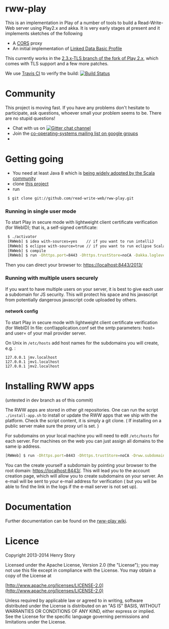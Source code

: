 rww-play 
========

This is an implementation in Play of a number of tools to build a Read-Write-Web server using Play2.x and akka.
It is very early stages at present and it implements sketches of the following

* A [CORS](http://www.w3.org/TR/cors/) proxy
* An initial implementation of [Linked Data Basic Profile](http://www.w3.org/2012/ldp/wiki/Main_Page)

This currently works in the [2.3.x-TLS branch of the fork of Play 2.x](https://github.com/read-write-web/Play20), which comes with TLS support and a few more patches.

We use [Travis CI](http://travis-ci.org/) to verify the build: [![Build Status](https://travis-ci.org/read-write-web/rww-play.png)](http://travis-ci.org/read-write-web/rww-play)

Community
=========

This project is moving fast. If you have any problems don't hesitate to 
participate, ask questions, whoever small your problem seems to be. There
are no stupid questions!

* Chat with us on [![Gitter chat channel](https://badges.gitter.im/Join%20Chat.svg)](https://gitter.im/read-write-web/rww-play?utm_source=badge&utm_medium=badge&utm_campaign=pr-badge)
* Join the [co-operating-systems mailing list on google groups](https://groups.google.com/forum/?fromgroups#!forum/co-operating-systems)
* 

Getting going
=============

* You need at least Java 8 which is [being widely adopted by the Scala community](http://www.infoq.com/news/2014/12/Typesafe-surveys-Java-Adoption)
* clone [this project](https://github.com/stample/rww-play) 
* run
```bash
 $ git clone git://github.com/read-write-web/rww-play.git 
``` 


### Running in single user mode

To start Play in secure mode with lightweight client certificate verification (for WebID); that is, a self-signed certificate:

```bash
 $ ./activator
 [RWWeb] $ idea with-sources=yes	// if you want to run intelliJ
 [RWWeb] $ eclipse with-source=true	// if you want to run eclipse Scala IDE
 [RWWeb] $ compile
 [RWWeb] $ run -Dhttps.port=8443 -Dhttps.trustStore=noCA -Dakka.loglevel=DEBUG -Dakka.debug.receive=on -Drww.root.container.path=test_www 
 ```
Then you can direct your browser to:
[https://localhost:8443/2013/](https://localhost:8443/2013/)


### Running with multiple users securely

If you want to have multiple users on your server, it is best to give each user a subdomain for JS security.
This will protect his space and his javascript from potentially dangerous javascript code uploaded by others.

#### network config

To start Play in secure mode with lightweight client certificate verification (for WebID)
In file:
conf/application.conf
set the smtp parameters: host= and user=
of your mail provider server.

On Unix in `/etc/hosts` add host names for the subdomains you will create, e.g. :
```
127.0.0.1 jmv.localhost
127.0.0.1 jmv1.localhost
127.0.0.1 jmv2.localhost
```

Installing RWW apps
===================

(untested in dev branch as of this commit)

The RWW apps are stored in other git repositories.
One can run the script `./install-app.sh` to install or update the RWW apps that we ship with the platform.
Check the script content, it is simply a git clone. ( If installing on a public server make sure the proxy
url is set. )
 
For subdomains on your local machine you will need to edit `/etc/hosts` for each server. For
machines on the web you can just assign all domains to the same ip address.

```bash
[RWWeb] $ run -Dhttps.port=8443 -Dhttps.trustStore=noCA -Drww.subdomains=true -Dhttp.hostname=localhost -Drww.subdomains=true -Dsmtp.password=secret
```

You can the create yourself a subdomain by pointing your browser to the root domain:
[https://localhost:8443/](https://localhost:8443/). This will lead you to the account creation 
page, which will allow you to create subdomains on your server. An e-mail will be sent to 
your e-mail address for verification ( but you will be able to find the link in the logs 
if the e-mail server is not set up). 


Documentation
=============

Further documentation can be found on the [rww-play wiki](https://github.com/stample/rww-play/wiki).

Licence
=======

   Copyright 2013-2014 Henry Story

   Licensed under the Apache License, Version 2.0 (the "License");
   you may not use this file except in compliance with the License.
   You may obtain a copy of the License at
   
   [http://www.apache.org/licenses/LICENSE-2.0](http://www.apache.org/licenses/LICENSE-2.0)

   Unless required by applicable law or agreed to in writing, software
   distributed under the License is distributed on an "AS IS" BASIS,
   WITHOUT WARRANTIES OR CONDITIONS OF ANY KIND, either express or implied.
   See the License for the specific language governing permissions and
   limitations under the License.
